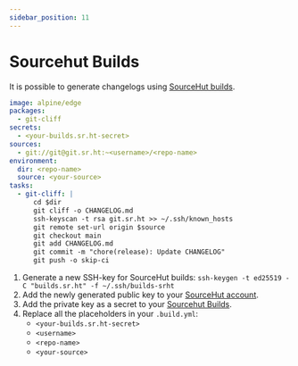 ```yaml
---
sidebar_position: 11
---
```


# Sourcehut Builds

It is possible to generate changelogs using [SourceHut builds](https://builds.sr.ht).

```yaml
image: alpine/edge
packages:
  - git-cliff
secrets:
  - <your-builds.sr.ht-secret>
sources:
  - git://git@git.sr.ht:~<username>/<repo-name>
environment:
  dir: <repo-name>
  source: <your-source>
tasks:
  - git-cliff: |
      cd $dir
      git cliff -o CHANGELOG.md
      ssh-keyscan -t rsa git.sr.ht >> ~/.ssh/known_hosts
      git remote set-url origin $source
      git checkout main
      git add CHANGELOG.md
      git commit -m "chore(release): Update CHANGELOG"
      git push -o skip-ci
```

1. Generate a new SSH-key for SourceHut builds:
   `ssh-keygen -t ed25519 -C "builds.sr.ht" -f ~/.ssh/builds-srht`
2. Add the newly generated public key to your
   [SourceHut account](https://meta.sr.ht/keys).
3. Add the private key as a secret to your
   [Sourcehut Builds](https://builds.sr.ht/secrets).
4. Replace all the placeholders in your `.build.yml`:
   - `<your-builds.sr.ht-secret>`
   - `<username>`
   - `<repo-name>`
   - `<your-source>`
